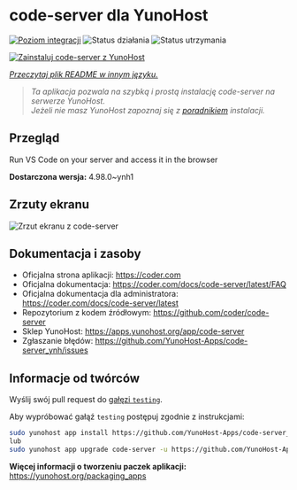<!--
To README zostało automatycznie wygenerowane przez <https://github.com/YunoHost/apps/tree/master/tools/readme_generator>
Nie powinno być ono edytowane ręcznie.
-->

# code-server dla YunoHost

[![Poziom integracji](https://apps.yunohost.org/badge/integration/code-server)](https://ci-apps.yunohost.org/ci/apps/code-server/)
![Status działania](https://apps.yunohost.org/badge/state/code-server)
![Status utrzymania](https://apps.yunohost.org/badge/maintained/code-server)

[![Zainstaluj code-server z YunoHost](https://install-app.yunohost.org/install-with-yunohost.svg)](https://install-app.yunohost.org/?app=code-server)

*[Przeczytaj plik README w innym języku.](./ALL_README.md)*

> *Ta aplikacja pozwala na szybką i prostą instalację code-server na serwerze YunoHost.*  
> *Jeżeli nie masz YunoHost zapoznaj się z [poradnikiem](https://yunohost.org/install) instalacji.*

## Przegląd

Run VS Code on your server and access it in the browser


**Dostarczona wersja:** 4.98.0~ynh1

## Zrzuty ekranu

![Zrzut ekranu z code-server](./doc/screenshots/screenshot.png)

## Dokumentacja i zasoby

- Oficjalna strona aplikacji: <https://coder.com>
- Oficjalna dokumentacja: <https://coder.com/docs/code-server/latest/FAQ>
- Oficjalna dokumentacja dla administratora: <https://coder.com/docs/code-server/latest>
- Repozytorium z kodem źródłowym: <https://github.com/coder/code-server>
- Sklep YunoHost: <https://apps.yunohost.org/app/code-server>
- Zgłaszanie błędów: <https://github.com/YunoHost-Apps/code-server_ynh/issues>

## Informacje od twórców

Wyślij swój pull request do [gałęzi `testing`](https://github.com/YunoHost-Apps/code-server_ynh/tree/testing).

Aby wypróbować gałąź `testing` postępuj zgodnie z instrukcjami:

```bash
sudo yunohost app install https://github.com/YunoHost-Apps/code-server_ynh/tree/testing --debug
lub
sudo yunohost app upgrade code-server -u https://github.com/YunoHost-Apps/code-server_ynh/tree/testing --debug
```

**Więcej informacji o tworzeniu paczek aplikacji:** <https://yunohost.org/packaging_apps>
